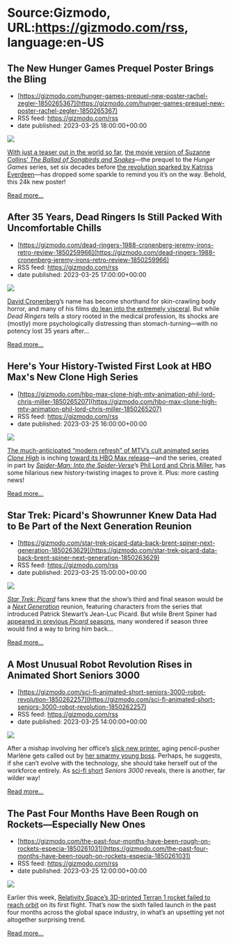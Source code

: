 # Source:Gizmodo, URL:https://gizmodo.com/rss, language:en-US

## The New Hunger Games Prequel Poster Brings the Bling
 - [https://gizmodo.com/hunger-games-prequel-new-poster-rachel-zegler-1850265367](https://gizmodo.com/hunger-games-prequel-new-poster-rachel-zegler-1850265367)
 - RSS feed: https://gizmodo.com/rss
 - date published: 2023-03-25 18:00:00+00:00

<img class="type:primaryImage" src="https://i.kinja-img.com/gawker-media/image/upload/s--1_6Ztq-Y--/c_fit,fl_progressive,q_80,w_636/b0ec98db14ca26a8a1e2556f581c8acd.png" /><p><a href="https://gizmodo.com/hunger-games-prequel-movie-teaser-release-date-2023-1849022575">With just a teaser out in the world so far</a>, <a href="https://gizmodo.com/the-hunger-games-prequel-film-to-start-production-in-20-1847446172">the movie version of Suzanne Collins’ </a><a href="https://gizmodo.com/the-hunger-games-prequel-film-to-start-production-in-20-1847446172"><em>The Ballad of Songbirds and Snakes</em></a><em>—</em>the prequel to the <em>Hunger Games</em> series, set six decades before <a href="https://gizmodo.com/they-saved-the-most-brutal-hunger-games-movie-for-last-1743692632">the revolution sparked by Katniss Everdeen</a>—has dropped some sparkle to remind you it’s on the way. Behold, this 24k new poster!<br /></p><p><a href="https://gizmodo.com/hunger-games-prequel-new-poster-rachel-zegler-1850265367">Read more...</a></p>

## After 35 Years, Dead Ringers Is Still Packed With Uncomfortable Chills
 - [https://gizmodo.com/dead-ringers-1988-cronenberg-jeremy-irons-retro-review-1850259966](https://gizmodo.com/dead-ringers-1988-cronenberg-jeremy-irons-retro-review-1850259966)
 - RSS feed: https://gizmodo.com/rss
 - date published: 2023-03-25 17:00:00+00:00

<img class="type:primaryImage" src="https://i.kinja-img.com/gawker-media/image/upload/s--Gv2W0Kxb--/c_fit,fl_progressive,q_80,w_636/df3da213aa9e4ffb885512ad5a5b412a.jpg" /><p><a href="https://gizmodo.com/star-trek-discovery-comes-home-for-better-and-worse-1845615351">David Cronenberg</a>’s name has become shorthand for skin-crawling body horror, and many of his films <a href="https://gizmodo.com/crimes-of-the-future-david-cronenberg-transgender-trans-1849066610">do lean into the extremely visceral</a>. But while <em>Dead Ringers</em> tells a story rooted in the medical profession, its shocks are (mostly) more psychologically distressing than stomach-turning—with no potency lost 35 years after…</p><p><a href="https://gizmodo.com/dead-ringers-1988-cronenberg-jeremy-irons-retro-review-1850259966">Read more...</a></p>

## Here's Your History-Twisted First Look at HBO Max's New Clone High Series
 - [https://gizmodo.com/hbo-max-clone-high-mtv-animation-phil-lord-chris-miller-1850265207](https://gizmodo.com/hbo-max-clone-high-mtv-animation-phil-lord-chris-miller-1850265207)
 - RSS feed: https://gizmodo.com/rss
 - date published: 2023-03-25 16:00:00+00:00

<img class="type:primaryImage" src="https://i.kinja-img.com/gawker-media/image/upload/s--W6C-Fsc1--/c_fit,fl_progressive,q_80,w_636/170c7d4d531ef0a60ea4032c4010d4f0.jpg" /><p><a href="https://gizmodo.com/clone-high-release-date-2023-hbo-max-lord-miller-animat-1849734181">The much-anticipated “modern refresh” of MTV’s cult animated series <em>Clone  High</em></a> is inching <a href="https://gizmodo.com/mtv-is-bringing-back-lord-and-millers-clone-high-1844247798">toward its HBO Max release</a>—and the series, created in part by <a href="https://gizmodo.com/spider-man-into-the-spider-verse-is-the-game-changing-1830561054"><em>Spider-Man: Into the Spider-Verse</em></a>’s <a href="https://gizmodo.com/lord-and-miller-want-animated-movies-to-get-some-respec-1848762635">Phil Lord and Chris Miller</a>, has some hilarious new history-twisting images to prove it. Plus: more casting news!</p><p><a href="https://gizmodo.com/hbo-max-clone-high-mtv-animation-phil-lord-chris-miller-1850265207">Read more...</a></p>

## Star Trek: Picard's Showrunner Knew Data Had to Be Part of the Next Generation Reunion
 - [https://gizmodo.com/star-trek-picard-data-back-brent-spiner-next-generation-1850263629](https://gizmodo.com/star-trek-picard-data-back-brent-spiner-next-generation-1850263629)
 - RSS feed: https://gizmodo.com/rss
 - date published: 2023-03-25 15:00:00+00:00

<img class="type:primaryImage" src="https://i.kinja-img.com/gawker-media/image/upload/s--q8oUBBI9--/c_fit,fl_progressive,q_80,w_636/b62b22439ef869b6772918cff271054a.jpg" /><p><a href="https://gizmodo.com/star-trek-picard-recap-season-3-imposters-ro-laren-1850233792"><em>Star Trek: Picard</em></a><em> </em>fans knew that the show’s third and final season would be a <a href="https://gizmodo.com/star-trek-the-next-generation-every-episode-montage-wtf-1849927716"><em>Next Generation</em></a> reunion, featuring characters from the series that introduced Patrick Stewart’s Jean-Luc Picard. But while Brent Spiner had <a href="https://gizmodo.com/star-trek-picard-season-3-what-you-need-to-know-tng-1850119982">appeared in previous <em>Picard </em>seasons</a>, many wondered if season three would find a way to bring him back…</p><p><a href="https://gizmodo.com/star-trek-picard-data-back-brent-spiner-next-generation-1850263629">Read more...</a></p>

## A Most Unusual Robot Revolution Rises in Animated Short Seniors 3000
 - [https://gizmodo.com/sci-fi-animated-short-seniors-3000-robot-revolution-1850262257](https://gizmodo.com/sci-fi-animated-short-seniors-3000-robot-revolution-1850262257)
 - RSS feed: https://gizmodo.com/rss
 - date published: 2023-03-25 14:00:00+00:00

<img class="type:primaryImage" src="https://i.kinja-img.com/gawker-media/image/upload/s--efxVQh50--/c_fit,fl_progressive,q_80,w_636/401234cb0ba84147941a591b9703a8d4.jpg" /><p>After a mishap involving her office’s <a href="https://gizmodo.com/best-photo-printers-budget-pro-epson-canon-kodak-zink-1849753496">slick new printer</a>, aging pencil-pusher Marlène gets called out by <a href="https://gizmodo.com/lego-the-office-dunder-mifflin-set-15-minifigures-1849179920">her smarmy young boss</a>. Perhaps, he suggests, if she can’t evolve with the technology, she should take herself out of the workforce entirely. As <a href="https://gizmodo.com/5-short-films-to-distract-you-from-the-winter-blues-1846252506">sci-fi short</a> <em>Seniors 3000</em> reveals, there is another, far wilder way!</p><p><a href="https://gizmodo.com/sci-fi-animated-short-seniors-3000-robot-revolution-1850262257">Read more...</a></p>

## The Past Four Months Have Been Rough on Rockets—Especially New Ones
 - [https://gizmodo.com/the-past-four-months-have-been-rough-on-rockets-especia-1850261031](https://gizmodo.com/the-past-four-months-have-been-rough-on-rockets-especia-1850261031)
 - RSS feed: https://gizmodo.com/rss
 - date published: 2023-03-25 12:00:00+00:00

<img class="type:primaryImage" src="https://i.kinja-img.com/gawker-media/image/upload/s--a9rE9jYN--/c_fit,fl_progressive,q_80,w_636/82ff9229d6ab41bfc77110af5adf8587.jpg" /><p>Earlier this week, <a href="https://gizmodo.com/relativity-space-terran-third-launch-attempt-3d-printed-1850252285">Relativity Space’s 3D-printed Terran 1 rocket failed to reach orbit</a> on its first flight. That’s now the sixth failed launch in the past four months across the global space industry, in what’s an upsetting yet not altogether surprising trend. </p><p><a href="https://gizmodo.com/the-past-four-months-have-been-rough-on-rockets-especia-1850261031">Read more...</a></p>

